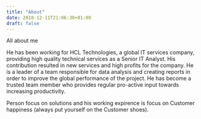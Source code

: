 ```yaml
---
title: "About"
date: 2018-12-11T21:06:30+01:00
draft: false
---
```

All about me

He has been working for HCL Technologies, a global IT services company, providing high quality technical services
as a Senior IT Analyst. His contribution resulted in new services and high profits for the company. He is a leader
of a team responsible for data analysis and creating reports in order to improve the global performance of the
project. He has become a trusted team member who provides regular pro-active input towards increasing productivity.

Person focus on solutions and his working expirence is focus on Customer happiness (always put yourself on the Customer shoes).
